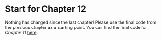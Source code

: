 # Start for Chapter 12

Nothing has changed since the last chapter! Please use the final code from the previous chapter as a starting point. You can find the final code for _Chapter 11_ [here](../../../11-optimistic-ui/bee-rich/solution/).
